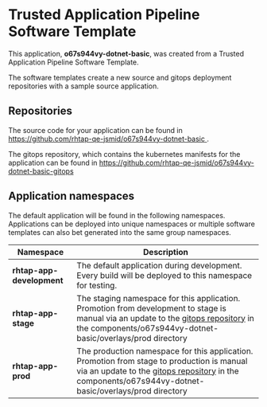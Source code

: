 # Trusted Application Pipeline Software Template

This application, **o67s944vy-dotnet-basic**, was created from a Trusted Application Pipeline Software Template.

The software templates create a new source and gitops deployment repositories with a sample source application. 

## Repositories

The source code for your application can be found in [https://github.com/rhtap-qe-jsmid/o67s944vy-dotnet-basic ](https://github.com/rhtap-qe-jsmid/o67s944vy-dotnet-basic ).
 
The gitops repository, which contains the kubernetes manifests for the application can be found in 
[https://github.com/rhtap-qe-jsmid/o67s944vy-dotnet-basic-gitops ](https://github.com/rhtap-qe-jsmid/o67s944vy-dotnet-basic-gitops ) 

## Application namespaces 

The default application will be found in the following namespaces. Applications can be deployed into unique namespaces or multiple software templates can also bet generated into the same group namespaces.  

|  Namespace   |  Description   |  
| -------- | -------- |   
| **rhtap-app-development** | The default application during development. Every build will be deployed to this namespace for testing. | 
| **rhtap-app-stage** | The staging namespace for this application. Promotion from development to stage is manual via an update to the [gitops repository](https://github.com/rhtap-qe-jsmid/o67s944vy-dotnet-basic-gitops ) in the components/o67s944vy-dotnet-basic/overlays/prod directory |  
| **rhtap-app-prod** | The production namespace for this application. Promotion from stage to production is manual via an update to the [gitops repository](https://github.com/rhtap-qe-jsmid/o67s944vy-dotnet-basic-gitops ) in the components/o67s944vy-dotnet-basic/overlays/prod directory | 